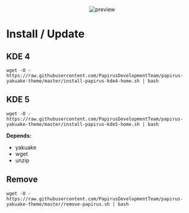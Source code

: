 <p align="center">
  <img src="https://raw.githubusercontent.com/PapirusDevelopmentTeam/papirus-yakuake-theme/master/preview.png" alt="preview"/>
</p>

# Install / Update
## KDE 4
```
wget -O - https://raw.githubusercontent.com/PapirusDevelopmentTeam/papirus-yakuake-theme/master/install-papirus-kde4-home.sh | bash
```
## KDE 5
```
wget -O - https://raw.githubusercontent.com/PapirusDevelopmentTeam/papirus-yakuake-theme/master/install-papirus-kde5-home.sh | bash
```

**Depends:**
- yakuake
- wget
- unzip

## Remove
```
wget -O - https://raw.githubusercontent.com/PapirusDevelopmentTeam/papirus-yakuake-theme/master/remove-papirus.sh | bash
```
